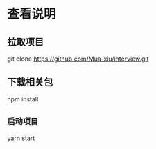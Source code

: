 # 查看说明

## 拉取项目

git clone https://github.com/Mua-xiu/interview.git

## 下载相关包

npm install

## `启动项目`

yarn start
